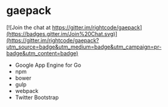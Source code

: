 gaepack
=========

[![Join the chat at https://gitter.im/rightcode/gaepack](https://badges.gitter.im/Join%20Chat.svg)](https://gitter.im/rightcode/gaepack?utm_source=badge&utm_medium=badge&utm_campaign=pr-badge&utm_content=badge)

* Google App Engine for Go
* npm
* bower
* gulp
* webpack
* Twitter Bootstrap

